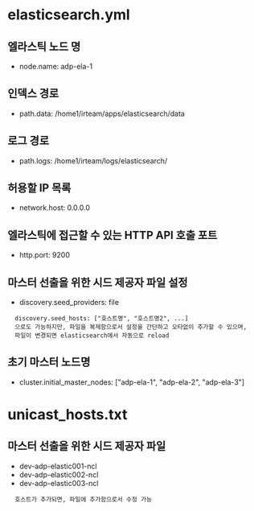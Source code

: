 # elasticsearch.yml

## 엘라스틱 노드 명
* node.name: adp-ela-1

## 인덱스 경로
* path.data: /home1/irteam/apps/elasticsearch/data

## 로그 경로
* path.logs: /home1/irteam/logs/elasticsearch/

## 허용할 IP 목록
* network.host: 0.0.0.0

## 엘라스틱에 접근할 수 있는 HTTP API 호출 포트
* http.port: 9200

## 마스터 선출을 위한 시드 제공자 파일 설정
* discovery.seed_providers: file
```TEXT
  discovery.seed_hosts: ["호스트명", "호스트명2", ...] 
  으로도 가능하지만, 파일을 복제함으로서 설정을 간단하고 오타없이 추가할 수 있으며,
  파일이 변경되면 elasticsearch에서 자동으로 reload
```

## 초기 마스터 노드명
* cluster.initial_master_nodes: ["adp-ela-1", "adp-ela-2", "adp-ela-3"]




# unicast_hosts.txt
## 마스터 선출을 위한 시드 제공자 파일
* dev-adp-elastic001-ncl
* dev-adp-elastic002-ncl
* dev-adp-elastic003-ncl
```TEXT
  호스트가 추가되면, 파일에 추가함으로서 수정 가능
 
```
